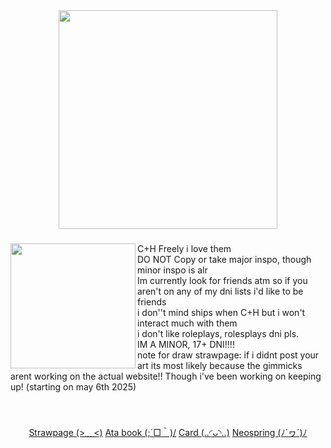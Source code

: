 
<div align="center">
  <img height="350" src="https://limbuscompany.wiki.gg/images/d/d6/Story_Carnival_Parade_4_BG.png?6bcba5"  />
</div>

###

<img align="left" height="200" src="https://limbuscompany.wiki.gg/images/thumb/d/d3/Dulcinea_Idle_Sprite.png/229px-Dulcinea_Idle_Sprite.png?9c50a4"  />

###

<p align="left">C+H Freely i love them<br>DO NOT Copy or take major inspo, though minor inspo is alr<br>Im currently look for friends atm so if you aren't on any of my dni lists i'd like to be friends<br>i don''t mind ships when C+H but i won't interact much with them<br>i don't like roleplays, rolesplays dni pls.<br>IM A MINOR, 17+ DNI!!!!<br>note for draw strawpage: if i didnt post your art its most likely because the gimmicks arent working on the actual website!! Though i've been working on keeping up! (starting on may 6th 2025)</p><br>

###

<p align="center"><a href="https://aboutmorgio.straw.page/">Strawpage (>﹏<)</a>
    <a href="https://morgio.atabook.org/">Ata book (;´□｀)/</a>
  <a href="https://morgiosbasics.carrd.co/">Card (..◜ᴗ◝..)</a>
  <a href="https://neospring.org/@morgio?page=1">Neospring (ﾉ´ヮ´)ﾉ</a></p>

###
